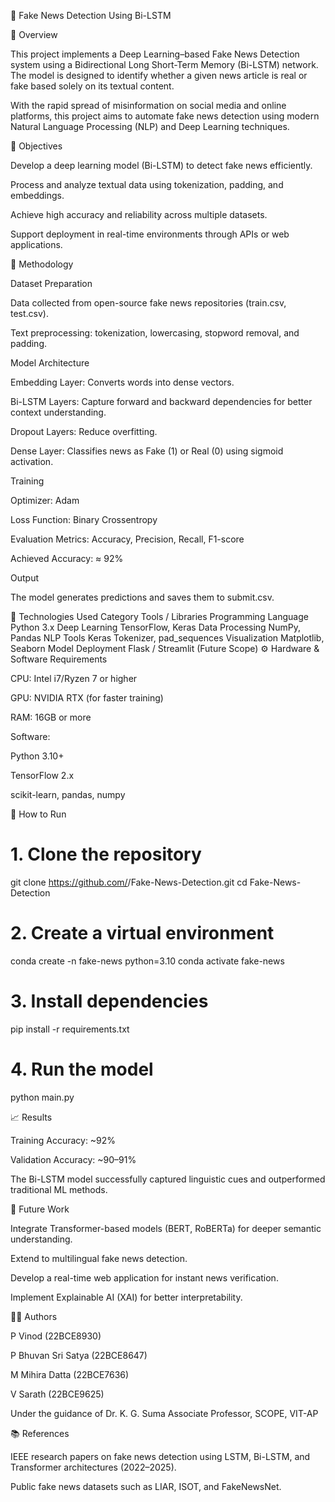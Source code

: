 📰 Fake News Detection Using Bi-LSTM


📘 Overview

This project implements a Deep Learning–based Fake News Detection system using a Bidirectional Long Short-Term Memory (Bi-LSTM) network.
The model is designed to identify whether a given news article is real or fake based solely on its textual content.

With the rapid spread of misinformation on social media and online platforms, this project aims to automate fake news detection using modern Natural Language Processing (NLP) and Deep Learning techniques.

🎯 Objectives

Develop a deep learning model (Bi-LSTM) to detect fake news efficiently.

Process and analyze textual data using tokenization, padding, and embeddings.

Achieve high accuracy and reliability across multiple datasets.

Support deployment in real-time environments through APIs or web applications.

🧠 Methodology

Dataset Preparation

Data collected from open-source fake news repositories (train.csv, test.csv).

Text preprocessing: tokenization, lowercasing, stopword removal, and padding.

Model Architecture

Embedding Layer: Converts words into dense vectors.

Bi-LSTM Layers: Capture forward and backward dependencies for better context understanding.

Dropout Layers: Reduce overfitting.

Dense Layer: Classifies news as Fake (1) or Real (0) using sigmoid activation.

Training

Optimizer: Adam

Loss Function: Binary Crossentropy

Evaluation Metrics: Accuracy, Precision, Recall, F1-score

Achieved Accuracy: ≈ 92%

Output

The model generates predictions and saves them to submit.csv.

🧩 Technologies Used
Category	Tools / Libraries
Programming Language	Python 3.x
Deep Learning	TensorFlow, Keras
Data Processing	NumPy, Pandas
NLP Tools	Keras Tokenizer, pad_sequences
Visualization	Matplotlib, Seaborn
Model Deployment	Flask / Streamlit (Future Scope)
⚙️ Hardware & Software Requirements

CPU: Intel i7/Ryzen 7 or higher

GPU: NVIDIA RTX (for faster training)

RAM: 16GB or more

Software:

Python 3.10+

TensorFlow 2.x

scikit-learn, pandas, numpy

🚀 How to Run
# 1. Clone the repository
git clone https://github.com/<your-username>/Fake-News-Detection.git
cd Fake-News-Detection

# 2. Create a virtual environment
conda create -n fake-news python=3.10
conda activate fake-news

# 3. Install dependencies
pip install -r requirements.txt

# 4. Run the model
python main.py

📈 Results

Training Accuracy: ~92%

Validation Accuracy: ~90–91%

The Bi-LSTM model successfully captured linguistic cues and outperformed traditional ML methods.

🔮 Future Work

Integrate Transformer-based models (BERT, RoBERTa) for deeper semantic understanding.

Extend to multilingual fake news detection.

Develop a real-time web application for instant news verification.

Implement Explainable AI (XAI) for better interpretability.

👨‍💻 Authors

P Vinod (22BCE8930)

P Bhuvan Sri Satya (22BCE8647)

M Mihira Datta (22BCE7636)

V Sarath (22BCE9625)

Under the guidance of
Dr. K. G. Suma
Associate Professor, SCOPE, VIT-AP

📚 References

IEEE research papers on fake news detection using LSTM, Bi-LSTM, and Transformer architectures (2022–2025).

Public fake news datasets such as LIAR, ISOT, and FakeNewsNet.
